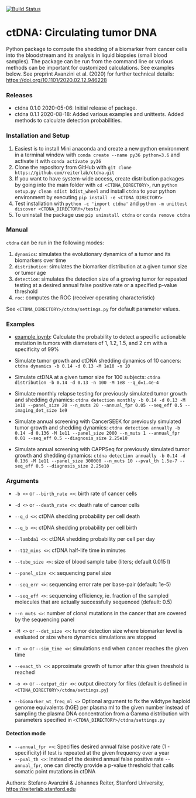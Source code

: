 [![Build Status](https://travis-ci.com/reiterlab/ctdna.svg?branch=master)](https://travis-ci.com/reiterlab/ctdna)

# ctDNA: Circulating tumor DNA

Python package to compute the shedding of a biomarker from cancer cells into the bloodstream and its analysis in liquid biopsies (small blood samples). 
The package can be run from the command line or various methods can be important for customized calculations. 
See examples below.
See preprint Avanzini et al. (2020) for further technical details: https://doi.org/10.1101/2020.02.12.946228

### <a name="releases"> Releases
* ctdna 0.1.0 2020-05-06: Initial release of package.
* ctdna 0.1.1 2020-08-18: Added various examples and unittests. Added methods to calculate detection probabilities.


### <a name="installation"> Installation and Setup
1. Easiest is to install Mini anaconda and create a new python environment in a terminal window with ```conda create --name py36 python=3.6``` and activate it with ```conda activate py36```
2. Clone the repository from GitHub with ```git clone https://github.com/reiterlab/ctdna.git``` 
3. If you want to have system-wide access, create distribution packages by going into the main folder with ```cd <CTDNA_DIRECTORY>```, run ```python setup.py clean sdist bdist_wheel``` and install ```ctdna``` to your python environment by executing ```pip install -e <CTDNA_DIRECTORY>```
4. Test installation with ```python -c 'import ctdna'``` and ```python -m unittest discover <CTDNA_DIRECTORY>/tests/```
5. To uninstall the package use ```pip uninstall ctdna``` or ```conda remove ctdna```


### <a name="examples"> Manual

```ctdna``` can be run in the following modes: 
1. ```dynamics```: simulates the evolutionary dynamics of a tumor and its biomarkers over time
2. ```distribution```: simulates the biomarker distribution at a given tumor size or tumor age
3. ```detection```: simulates the detection size of a growing tumor for repeated testing at a desired annual false positive rate or a specified p-value threshold 
4. ```roc```: computes the ROC (receiver operating characteristic) 


See ```<CTDNA_DIRECTORY>/ctdna/settings.py``` for default parameter values.


### <a name="examples"> Examples
- [example.ipynb](example.ipynb): Calculate the probability to detect a specific actionable mutation in tumors with diameters of 1, 1.2, 1.5, and 2 cm with a specificity of 99%

- Simulate tumor growth and ctDNA shedding dynamics of 10 cancers: ```ctdna dynamics -b 0.14 -d 0.13 -M 1e10 -n 10```
- Simulate ctDNA at a given tumor size for 100 subjects: ```ctdna distribution -b 0.14 -d 0.13 -n 100 -M 1e8 --q_d=1.4e-4```
- Simulate monthly relapse testing for previously simulated tumor growth and shedding dynamics: ```ctdna detection monthly -b 0.14 -d 0.13 -M 1e10 --panel_size 20 --n_muts 20 --annual_fpr 0.05 --seq_eff 0.5 --imaging_det_size 1e9```
- Simulate annual screening with CancerSEEK for previously simulated tumor growth and shedding dynamics: ```ctdna detection annually -b 0.14 -d 0.136 -M 1e11 --panel_size 2000 --n_muts 1 --annual_fpr 0.01 --seq_eff 0.5 --diagnosis_size 2.25e10```
- Simulate annual screening with CAPPSeq for previously simulated tumor growth and shedding dynamics: ```ctdna detection annually -b 0.14 -d 0.136 -M 1e11 --panel_size 300000 --n_muts 10 --pval_th 1.5e-7 --seq_eff 0.5 --diagnosis_size 2.25e10```

<!-- 
Fig. S6B,C: ```ctdna detection monthly -b 0.14 -d 0.13 -M 5e11 --panel_size 20 --n_muts 20 --annual_fpr 0.06 --seq_eff 1.0 --imaging_det_size 1e9 --n_replications 10```
Fig. S6B,C: ```ctdna detection quarterly -b 0.14 -d 0.13 -M 5e11 --panel_size 20 --n_muts 20 --annual_fpr 0.02 --seq_eff 1.0 --imaging_det_size 1e9 --n_replications 10```
Fig. S6D,E: ```ctdna detection monthly -b 0.14 -d 0.13 -M 5e11 --panel_size 20 --n_muts 20 --annual_fpr 0.06 --seq_eff 0.5 --imaging_det_size 1e9 --n_replications 10```
Fig. S10A: ```ctdna detection annually -b 0.14 -d 0.13 -M 5e11 --panel_size 2000 --n_muts 1 --annual_fpr 0.01 --seq_eff 0.5 --diagnosis_size 2.25e10 --n_replications 10```
Fig. S10B: ```ctdna detection annually -b 0.14 -d 0.13 -M 5e11 --panel_size 300000 --n_muts 5 --annual_fpr 0.01 --seq_eff 0.5 --diagnosis_size 2.25e10 --n_replications 10```
Fig. S10C: ```ctdna detection annually -b 0.14 -d 0.13 -M 5e11 --panel_size 300000 --n_muts 10 --annual_fpr 0.01 --seq_eff 0.5 --diagnosis_size 2.25e10 --n_replications 10```
-->

### <a name="examples"> Arguments
- ```-b <>``` or ```--birth_rate <>```: birth rate of cancer cells
- ```-d <>``` or ```--death_rate <>```: death rate of cancer cells
- ```--q_d <>```: ctDNA shedding probability per cell death
- ```--q_b <>```: ctDNA shedding probability per cell birth
- ```--lambda1 <>```: ctDNA shedding probability per cell per day
- ```--t12_mins <>```: cfDNA half-life time in minutes
- ```--tube_size <>```: size of blood sample tube (liters; default 0.015 l)

- ```--panel_size <>```: sequencing panel size
- ```--seq_err <>```: sequencing error rate per base-pair (default: 1e-5)
- ```--seq_eff <>```: sequencing efficiency, ie. fraction of the sampled molecules that are actually successfully sequenced (default: 0.5)
- ```--n_muts <>```: number of clonal mutations in the cancer that are covered by the sequencing panel


-  ```-M <>``` or ```--det_size <>```: tumor detection size where biomarker level is evaluated or size where dynamics simulations are stopped
-  ```-T <>``` or ```--sim_time <>```: simulations end when cancer reaches the given time


- ```--exact_th <>```: approximate growth of tumor after this given threshold is reached
-  ```-o <>``` or ```--output_dir <>```: output directory for files (default is defined in ```<CTDNA_DIRECTORY>/ctdna/settings.py```)

- ```--biomarker_wt_freq_ml <>``` Optional argument to fix the wildtype haploid genome equivalents (hGE) per plasma ml to the given number instead of sampling the plasma DNA concentration from a Gamma distribution with parameters specified in ```<CTDNA_DIRECTORY>/ctdna/settings.py```

#### Detection mode
- ```--annual_fpr <>```: Specifies desired annual false positive rate (1 - specificity) if test is repeated at the given frequency over a year
- ```--pval_th <>```: Instead of the desired annual false positive rate ```--annual_fpr```, one can directly provide a p-value threshold that calls somatic point mutations in ctDNA

Authors: Stefano Avanzini & Johannes Reiter, Stanford University, https://reiterlab.stanford.edu
